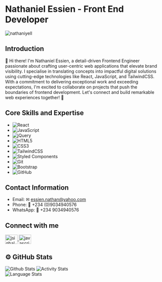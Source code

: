 # Nathaniel Essien - Front End Developer

<!--![Profile views](https://gpvc.arturio.dev/[Nathaniyell])-->
<p align="left"> <img src="https://komarev.com/ghpvc/?username=nathaniyell&label=Profile%20views&color=0e75b6&style=flat" alt="nathaniyell" /> </p>

## Introduction
👋 Hi there! I'm Nathaniel Essien, a detail-driven Frontend Engineer passionate about crafting user-centric web applications that elevate brand visibility. I specialise in translating concepts into impactful digital solutions using cutting-edge technologies like React, JavaScript, and TailwindCSS. With a commitment to delivering exceptional work and exceeding expectations, I'm excited to collaborate on projects that push the boundaries of frontend development. Let's connect and build remarkable web experiences together! 🚀

## Core Skills and Expertise
- ![React](https://img.shields.io/badge/react-%2320232a.svg?style=for-the-badge&logo=react&logoColor=%2361DAFB)
- ![JavaScript](https://img.shields.io/badge/javascript-%23323330.svg?style=for-the-badge&logo=javascript&logoColor=%23F7DF1E)
- ![jQuery](https://img.shields.io/badge/jquery-%230769AD.svg?style=for-the-badge&logo=jquery&logoColor=white)
- ![HTML5](https://img.shields.io/badge/html5-%23E34F26.svg?style=for-the-badge&logo=html5&logoColor=white)
- ![CSS3](https://img.shields.io/badge/css3-%231572B6.svg?style=for-the-badge&logo=css3&logoColor=white)
- ![TailwindCSS](https://img.shields.io/badge/tailwindcss-%2338B2AC.svg?style=for-the-badge&logo=tailwind-css&logoColor=white)
- ![Styled Components](https://img.shields.io/badge/styled--components-DB7093?style=for-the-badge&logo=styled-components&logoColor=white)
- ![Git](https://img.shields.io/badge/git-%23F05033.svg?style=for-the-badge&logo=git&logoColor=white)
- ![Bootstrap](https://img.shields.io/badge/bootstrap-%231572B6.svg?style=for-the-badge&logo=bootstrap&logoColor=white)
- ![GitHub](https://img.shields.io/badge/github-%23121011.svg?style=for-the-badge&logo=github&logoColor=white)

## Contact Information
- Email: ✉ essien.nathan@yahoo.com
- Phone: 📱 +234 (0)9034940576
- WhatsApp: 📱 +234 9034940576

 ## Connect with me
<p align="left">
<a class="me-2" href="https://www.linkedin.com/in/thaniyell" target="_blank">
    <img align="center" src="https://raw.githubusercontent.com/rahuldkjain/github-profile-readme-generator/master/src/images/icons/Social/linked-in-alt.svg"            alt="jsiqbal" height="30" width="40" />
 </a>
<a href="https://twitter.com/_kvngNath" target="_blank">
  <img align="center" src="https://raw.githubusercontent.com/rahuldkjain/github-profile-readme-generator/master/src/images/icons/Social/twitter.svg" alt="javascriptiqbal" height="30" width="40" /></a>
</p>

## ⚙️ GitHub Stats


<!--<a href="https://github.com/anuragha/github-readme-stats">
  <img align="center" src="https://github-readme-stats.vercel.app/api?username=Nathaniyell&show_icons=true&theme=radical" /><br />
</a>
<a href="https://github.com/anuraghazra/github-readme-stats">
  <img align="center" src="https://github-readme-stats.vercel.app/api/top-langs/?username=Nathaniyell&langs_count=8&layout=compact&theme=radical" />
</a>-->


![Github Stats](https://github-readme-stats.vercel.app/api/?username=Nathaniyell&count_private=true&theme=tokyonight&showicons=true)
![Activity Stats](https://github-readme-streak-stats.herokuapp.com/?user=Nathaniyell&theme=tokyonight&showicons=true) <br />
![Language Stats](https://github-readme-stats.vercel.app/api/top-langs/?username=Nathaniyell&langs_count=5&theme=tokyonight)

